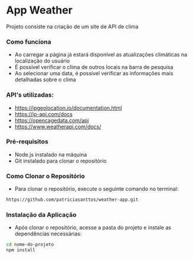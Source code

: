 # App Weather
Projeto consiste na criação de um site de API de clima

### Como funciona
- Ao carregar a página já estará disponível as atualizações climáticas na localização do usuário
- É possível verificar o clima de outros locais na barra de pesquisa
- Ao selecionar uma data, é possível verificar as informações mais detalhadas sobre o clima

### API's utilizadas:
- https://ipgeolocation.io/documentation.html
- https://ip-api.com/docs
- https://opencagedata.com/api
- https://www.weatherapi.com/docs/

### Pré-requisitos
- Node.js instalado na máquina
- Git instalado para clonar o repositório

### Como Clonar o Repositório
- Para clonar o repositório, execute o seguinte comando no terminal:

```bash
https://github.com/patriciasanttos/weather-app.git
```

### Instalação da Aplicação
- Após clonar o repositório, acesse a pasta do projeto e instale as dependências necessárias:
```bash
cd nome-do-projeto
npm install
```
